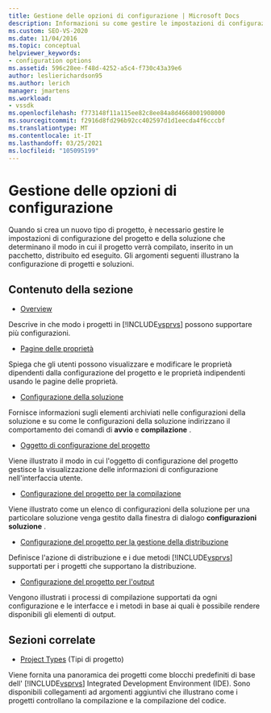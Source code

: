 ```yaml
---
title: Gestione delle opzioni di configurazione | Microsoft Docs
description: Informazioni su come gestire le impostazioni di configurazione di progetti e soluzioni in Visual Studio per controllare la modalità di compilazione, creazione di pacchetti, distribuzione ed esecuzione del progetto.
ms.custom: SEO-VS-2020
ms.date: 11/04/2016
ms.topic: conceptual
helpviewer_keywords:
- configuration options
ms.assetid: 596c28ee-f48d-4252-a5c4-f730c43a39e6
author: leslierichardson95
ms.author: lerich
manager: jmartens
ms.workload:
- vssdk
ms.openlocfilehash: f773148f11a115ee82c8ee84a8d4668001908000
ms.sourcegitcommit: f2916d8fd296b92cc402597d1d1eecda4f6cccbf
ms.translationtype: MT
ms.contentlocale: it-IT
ms.lasthandoff: 03/25/2021
ms.locfileid: "105095199"
---
```

# <a name="managing-configuration-options"></a>Gestione delle opzioni di configurazione
Quando si crea un nuovo tipo di progetto, è necessario gestire le impostazioni di configurazione del progetto e della soluzione che determinano il modo in cui il progetto verrà compilato, inserito in un pacchetto, distribuito ed eseguito. Gli argomenti seguenti illustrano la configurazione di progetti e soluzioni.

## <a name="in-this-section"></a>Contenuto della sezione
- [Overview](../../extensibility/internals/configuration-options-overview.md)

 Descrive in che modo i progetti in [!INCLUDE[vsprvs](../../code-quality/includes/vsprvs_md.md)] possono supportare più configurazioni.

- [Pagine delle proprietà](../../extensibility/internals/property-pages.md)

 Spiega che gli utenti possono visualizzare e modificare le proprietà dipendenti dalla configurazione del progetto e le proprietà indipendenti usando le pagine delle proprietà.

- [Configurazione della soluzione](../../extensibility/internals/solution-configuration.md)

 Fornisce informazioni sugli elementi archiviati nelle configurazioni della soluzione e su come le configurazioni della soluzione indirizzano il comportamento dei comandi di **avvio** e **compilazione** .

- [Oggetto di configurazione del progetto](../../extensibility/internals/project-configuration-object.md)

 Viene illustrato il modo in cui l'oggetto di configurazione del progetto gestisce la visualizzazione delle informazioni di configurazione nell'interfaccia utente.

- [Configurazione del progetto per la compilazione](../../extensibility/internals/project-configuration-for-building.md)

 Viene illustrato come un elenco di configurazioni della soluzione per una particolare soluzione venga gestito dalla finestra di dialogo **configurazioni soluzione** .

- [Configurazione del progetto per la gestione della distribuzione](../../extensibility/internals/project-configuration-for-managing-deployment.md)

 Definisce l'azione di distribuzione e i due metodi [!INCLUDE[vsprvs](../../code-quality/includes/vsprvs_md.md)] supportati per i progetti che supportano la distribuzione.

- [Configurazione del progetto per l'output](../../extensibility/internals/project-configuration-for-output.md)

 Vengono illustrati i processi di compilazione supportati da ogni configurazione e le interfacce e i metodi in base ai quali è possibile rendere disponibili gli elementi di output.

## <a name="related-sections"></a>Sezioni correlate
- [Project Types](../../extensibility/internals/project-types.md) (Tipi di progetto)

 Viene fornita una panoramica dei progetti come blocchi predefiniti di base dell' [!INCLUDE[vsprvs](../../code-quality/includes/vsprvs_md.md)] Integrated Development Environment (IDE). Sono disponibili collegamenti ad argomenti aggiuntivi che illustrano come i progetti controllano la compilazione e la compilazione del codice.
